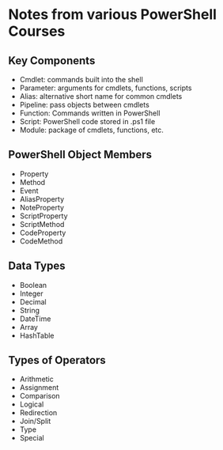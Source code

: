 # Notes from various PowerShell Courses

## Key Components

- Cmdlet: commands built into the shell
- Parameter: arguments for cmdlets, functions, scripts
- Alias: alternative short name for common cmdlets
- Pipeline: pass objects between cmdlets
- Function: Commands written in PowerShell
- Script: PowerShell code stored in .ps1 file
- Module: package of cmdlets, functions, etc.

## PowerShell Object Members

- Property
- Method
- Event
- AliasProperty
- NoteProperty
- ScriptProperty
- ScriptMethod
- CodeProperty
- CodeMethod

## Data Types

- Boolean
- Integer
- Decimal
- String
- DateTime
- Array
- HashTable

## Types of Operators

- Arithmetic
- Assignment
- Comparison
- Logical
- Redirection
- Join/Split
- Type
- Special

